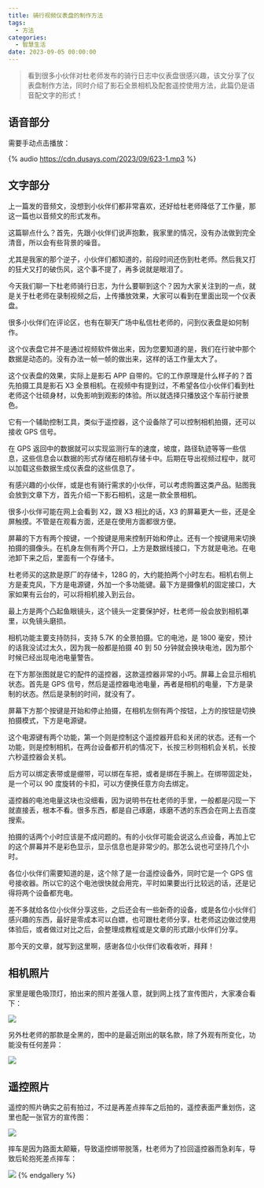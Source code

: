```yaml
---
title: 骑行视频仪表盘的制作方法
tags:
  - 方法
categories:
  - 智慧生活
date: 2023-09-05 00:00:00
---
```


> 看到很多小伙伴对杜老师发布的骑行日志中仪表盘很感兴趣，该文分享了仪表盘制作方法，同时介绍了影石全景相机及配套遥控使用方法，此篇仍是语音配文字的形式！

<!-- more -->

## 语音部分

需要手动点击播放：

{% audio https://cdn.dusays.com/2023/09/623-1.mp3 %}

## 文字部分

上一篇发的音频文，没想到小伙伴们都非常喜欢，还好给杜老师降低了工作量，那这一篇也以音频文的形式发布。

这篇聊点什么？首先，先跟小伙伴们说声抱歉，我家里的情况，没有办法做到完全清音，所以会有些背景的噪音。

尤其是我家的那个逆子，小伙伴们都知道的，前段时间还伤到杜老师。然后我又打的狂犬又打的破伤风，这个事不提了，再多说就是眼泪了。

今天我们聊一下杜老师骑行日志，为什么要聊到这个？因为大家关注到的一点，就是关于杜老师在录制视频之后，上传播放效果，大家可以看到在里面出现一个仪表盘。

很多小伙伴们在评论区，也有在聊天广场中私信杜老师的，问到仪表盘是如何制作。

这个仪表盘它并不是通过视频软件做出来，因为您要知道的是，我们在行驶中那个数据是动态的。没有办法一帧一帧的做出来，这样的话工作量太大了。

这个仪表盘的效果，实际上是影石 APP 自带的。它的工作原理是什么样子的？首先拍摄工具是影石 X3 全景相机。在视频中有提到过，不希望各位小伙伴们看到杜老师这个壮硕身材，以免影响到观影的体验。所以就选择只播放这个车前行驶景色。

它有一个辅助控制工具，类似于遥控器，这个设备除了可以控制相机拍摄，还可以接收 GPS 信号。

在 GPS 返回中的数据就可以实现监测行车的速度，坡度，路径轨迹等等一些信息，这些信息会以数据的形式存储在相机存储卡中。后期在导出视频过程中，就可以加载这些数据生成仪表盘的这些信息了。

有感兴趣的小伙伴，或是也有骑行需求的小伙伴，可以考虑购置这类产品。贴图我会放到文章下方，首先介绍一下影石相机，这是一款全景相机。

很多小伙伴可能在网上会看到 X2，跟 X3 相比的话，X3 的屏幕更大一些，还是全屏触摸。不管是在观看方面，还是在使用方面都很方便。

屏幕的下方有两个按键，一个按键是用来控制开始和停止。还有一个按键用来切换拍摄的摄像头。在机身左侧有两个开口，上方是数据线接口，下方就是电池。在电池卸下来之后，里面有一个存储卡。

杜老师买的这款是原厂的存储卡，128G 的，大约能拍两个小时左右。相机右侧上方是麦克风，下方是电源键，外加一个多功能键。最下方是摄像机的固定接口，大家如果有云台的，可以将相机接入到云台。

最上方是两个凸起鱼眼镜头，这个镜头一定要保护好，杜老师一般会放到相机罩里，以免镜头磨损。

相机功能主要支持防抖，支持 5.7K 的全景拍摄。它的电池，是 1800 毫安，预计的话我没试过太久，因为我一般都是拍摄 40 到 50 分钟就会换块电池，因为那个时候已经出现电池电量警告。

在下方那张图就是它的配件的遥控器，这款遥控器非常的小巧。屏幕上会显示相机状态。首先是 GPS 信号，然后是遥控器电池电量，再者是相机的电量，下方是录制的状态。然后是录制的时间，就没有了。

屏幕下方那个按键是开始和停止拍摄，在相机左侧有两个按钮，上方的按钮是切换拍摄模式，下方是电源键。

这个电源键有两个功能，第一个则是控制这个遥控器开启和关闭的状态。还有一个功能，则是控制相机，在两台设备都开机的情况下，长按三秒则相机会关机，长按六秒遥控器会关机。

后方可以绑定表带或是绷带，可以绑在车把，或者是绑在手腕上。在绑带固定处，是一个可以 90 度旋转的卡扣，可以方便换任意方向去绑定。

遥控器的电池电量这块也没细看，因为说明书在杜老师的手里，一般都是闪现一下就直接丢，根本不看。很多东西，都是自己琢磨，琢磨不透的东西会在网上去百度搜索。

拍摄的话两个小时应该是不成问题的。有的小伙伴可能会说这么点设备，再加上它的这个屏幕并不是彩色显示，显示信息也是非常少的。那怎么说也可坚持几个小时。

各位小伙伴们需要知道的是，这个除了是一台遥控设备外，同时它是一个 GPS 信号接收器。所以它的这个电池很快就会用完，平时如果要出行比较远的话，还是记得将两个设备都充电。

差不多就给各位小伙伴分享这些，之后还会有一些新奇的设备，或是各位小伙伴们感兴趣的东西，最好是零成本可以白嫖，也可跟杜老师分享，杜老师这边做过使用体验后，或者做过对比之后，会整理成教程或是文章的形式跟小伙伴们分享。

那今天的文章，就写到这里啊，感谢各位小伙伴们收看收听，拜拜！

## 相机照片

家里是暖色吸顶灯，拍出来的照片差强人意，就到网上找了宣传图片，大家凑合看下：

![](https://cdn.dusays.com/2023/09/623-1.jpg)

另外杜老师的那款是全黑的，图中的是最近刚出的联名款，除了外观有所变化，功能没有任何差异：

![](https://cdn.dusays.com/2023/09/623-2.jpg)

## 遥控照片

遥控的照片确实之前有拍过，不过是再差点摔车之后拍的，遥控表面严重划伤，这里也配一张官方的宣传图：

![](https://cdn.dusays.com/2023/09/623-3.jpg)

摔车是因为路面太颠簸，导致遥控绑带脱落，杜老师为了捡回遥控器而急刹车，导致后轮抱死差点摔车：

![](https://cdn.dusays.com/2023/09/623-4.jpg)
{% endgallery %}